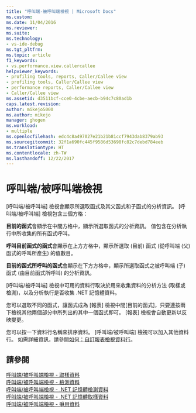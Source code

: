 ```yaml
---
title: "呼叫端-被呼叫端檢視 | Microsoft Docs"
ms.custom: 
ms.date: 11/04/2016
ms.reviewer: 
ms.suite: 
ms.technology:
- vs-ide-debug
ms.tgt_pltfrm: 
ms.topic: article
f1_keywords:
- vs.performance.view.callercallee
helpviewer_keywords:
- profiling tools, reports, Caller/Callee view
- profiling tools, Caller/Callee view
- performance reports, Caller/Callee view
- Caller/Callee view
ms.assetid: d3511bcf-cce0-4cbe-aecb-b94c7c80ad1b
caps.latest.revision: 
author: mikejo5000
ms.author: mikejo
manager: ghogen
ms.workload:
- multiple
ms.openlocfilehash: edc4c8a497027e21b21b81ccf7943dab8379ab93
ms.sourcegitcommit: 32f1a690fc445f9586d53698fc82c7debd784eeb
ms.translationtype: HT
ms.contentlocale: zh-TW
ms.lasthandoff: 12/22/2017
---
```

# <a name="callercallee-view"></a>呼叫端/被呼叫端檢視
[呼叫端/被呼叫端] 檢視會顯示所選取函式及其父函式和子函式的分析資訊。 [呼叫端/被呼叫端] 檢視包含三個方格：  
  
 **目前的函式**會顯示在中間方格中，顯示所選取函式的分析資訊。 值包含在分析執行中所收集的所有函式呼叫。  
  
 **呼叫目前函式的函式**會顯示在上方方格中，顯示所選取 (目前) 函式 (從呼叫端 (父) 函式的呼叫所產生) 的值數目。  
  
 **目前的函式所呼叫的函式**會顯示在下方方格中，顯示所選取函式之被呼叫端 (子) 函式 (由目前函式所呼叫) 的分析資訊。  
  
 [呼叫端/被呼叫端] 檢視中可用的資料行取決於用來收集資料的分析方法 (取樣或檢測)，以及分析執行是否收集 .NET 記憶體資料。  
  
 您可以選取不同的函式，讓函式成為 [報表] 檢視中間[目前的函式]，只要連按兩下檢視其他兩個部分中所列出的其中一個函式即可。 [報表] 檢視會自動更新以反映變更。  
  
 您可以按一下資料行名稱來排序資料。 [呼叫端/被呼叫端] 檢視可以加入其他資料行。 如需詳細資訊，請參閱[如何：自訂報表檢視資料行](../profiling/how-to-customize-report-view-columns.md)。  
  
## <a name="see-also"></a>請參閱  
 [呼叫端/被呼叫端檢視 - 取樣資料](../profiling/caller-callee-view-sampling-data.md)   
 [呼叫端/被呼叫端檢視 - 檢測資料](../profiling/caller-callee-view-instrumentation-data.md)   
 [呼叫端/被呼叫端檢視 - .NET 記憶體檢測資料](../profiling/caller-callee-view-net-memory-instrumentation-data.md)   
 [呼叫端/被呼叫端檢視 - .NET 記憶體取樣資料](../profiling/caller-callee-view-dotnet-memory-sampling-data.md)   
 [呼叫端/被呼叫端檢視 - 爭用資料](../profiling/caller-callee-view-contention-data.md)